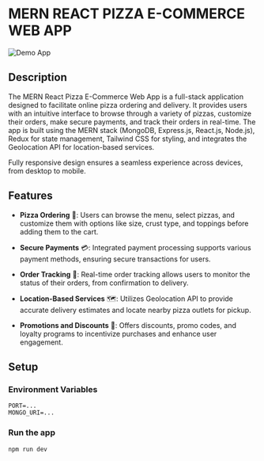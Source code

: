 # MERN REACT PIZZA E-COMMERCE WEB APP 

![Demo App](https://res.cloudinary.com/dpvhbumeb/image/upload/v1711212301/ecx0qxhilomfj9gzyffg.png)

## Description

The MERN React Pizza E-Commerce Web App is a full-stack application designed to facilitate online pizza ordering and delivery. It provides users with an intuitive interface to browse through a variety of pizzas, customize their orders, make secure payments, and track their orders in real-time. The app is built using the MERN stack (MongoDB, Express.js, React.js, Node.js), Redux for state management, Tailwind CSS for styling, and integrates the Geolocation API for location-based services.

Fully responsive design ensures a seamless experience across devices, from desktop to mobile.

## Features

- **Pizza Ordering** 🍕: Users can browse the menu, select pizzas, and customize them with options like size, crust type, and toppings before adding them to the cart.

- **Secure Payments** 💳: Integrated payment processing supports various payment methods, ensuring secure transactions for users.

- **Order Tracking** 🚚: Real-time order tracking allows users to monitor the status of their orders, from confirmation to delivery.

- **Location-Based Services** 🗺️: Utilizes Geolocation API to provide accurate delivery estimates and locate nearby pizza outlets for pickup.

- **Promotions and Discounts** 🎉: Offers discounts, promo codes, and loyalty programs to incentivize purchases and enhance user engagement.

## Setup

### Environment Variables

```env
PORT=...
MONGO_URI=...
```

### Run the app

```shell
npm run dev
```
